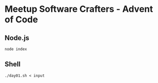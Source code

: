 # Meetup Software Crafters - Advent of Code

## Node.js

```
node index
```

## Shell

```
./day01.sh < input
```

